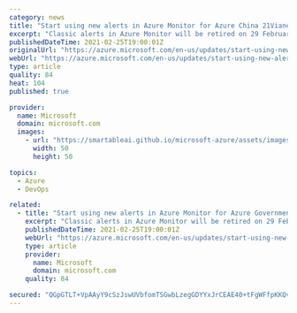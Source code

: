 ```yaml
---
category: news
title: "Start using new alerts in Azure Monitor for Azure China 21Vianet "
excerpt: "Classic alerts in Azure Monitor will be retired on 29 February 2024. "
publishedDateTime: 2021-02-25T19:00:01Z
originalUrl: "https://azure.microsoft.com/en-us/updates/start-using-new-alerts-in-azure-monitor-for-azure-china-21vianet/"
webUrl: "https://azure.microsoft.com/en-us/updates/start-using-new-alerts-in-azure-monitor-for-azure-china-21vianet/"
type: article
quality: 84
heat: 104
published: true

provider:
  name: Microsoft
  domain: microsoft.com
  images:
    - url: "https://smartableai.github.io/microsoft-azure/assets/images/organizations/microsoft.com-50x50.jpg"
      width: 50
      height: 50

topics:
  - Azure
  - DevOps

related:
  - title: "Start using new alerts in Azure Monitor for Azure Government Cloud "
    excerpt: "Classic alerts in Azure Monitor will be retired on 29 February 2024 "
    publishedDateTime: 2021-02-25T19:00:01Z
    webUrl: "https://azure.microsoft.com/en-us/updates/start-using-new-alerts-in-azure-monitor-for-azure-government-cloud/"
    type: article
    provider:
      name: Microsoft
      domain: microsoft.com
    quality: 84

secured: "QGpGTLT+VpAAyY9cSzJswUVbfomTSGwbLzegGDYYxJrCEAE40+tFgWFfpKKQvE1PkEiHpVtgtBvmoyag1+EhvVBwD0Rhtx7F9i6F4RsR0/24/ra6J/z30Ca8AeyVNTfB7CxF5F7aYz+ma301Kp/+8mVULrdAkXw6OE0DTPWkNmcOzVdNRCby4Xg28CkCm51p/F4iAWQ72IOkkCeTVdD+EU5HFmDBc8MT/NvGcEzMMTxMhhoPF+KIScDTR9dhYmL/a2trksbTSp2HvKEMOw+Vs3PWoMZ/CEg1CsHk8tdFhMsf041SUHfCRjLbKeC7P771NuRVmC/7pUcJrJYbfkRf/vvMnbczlr/eZMce9w/877Y=;xYQL/z5fH3gS6OPli1Ih9w=="
---
```


